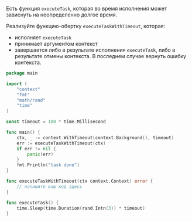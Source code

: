Есть функция `executeTask`, которая во время исполнения может зависнуть на неопределенно долгое время.

Реализуйте функцию-обертку `executeTaskWithTimeout`, которая:
* исполняет `executeTask`
* принимает аргументом контекст
* завершается либо в результате исполнения `executeTask`, либо в результате отмены контекста. В последнем случае вернуть ошибку контекста.

```go
package main

import (
	"context"
	"fmt"
	"math/rand"
	"time"
)

const timeout = 100 * time.Millisecond

func main() {
	ctx, _ := context.WithTimeout(context.Background(), timeout)
	err := executeTaskWithTimeout(ctx)
	if err != nil {
		panic(err)
	}
	fmt.Println("task done")
}

func executeTaskWithTimeout(ctx context.Context) error {
	// напишите ваш код здесь
}

func executeTask() {
	time.Sleep(time.Duration(rand.Intn(3)) * timeout)
}
```
